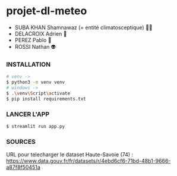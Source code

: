 # projet-dl-meteo

- SUBA KHAN Shamnawaz (= entité climatosceptique) 🤙🏿
- DELACROIX Adrien 💪
- PEREZ Pablo 🥉
- ROSSI Nathan 👽

### INSTALLATION

```bash
# venv -> 
$ python3 -m venv venv
# windows ->  
$ .\venv\Script\activate
$ pip install requirements.txt
```

### LANCER L'APP

```bash
$ streamlit run app.py
```

### SOURCES

URL pour telecharger le dataset Haute-Savoie (74) : https://www.data.gouv.fr/fr/datasets/r/4ebd6cf6-71bd-48b1-9666-a87f8f50451a

